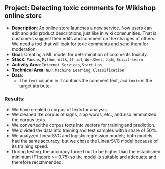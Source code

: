 ## Project: Detecting toxic comments for Wikishop online store
* **Description**:
An online store launches a new service. Now users can edit and add product descriptions, just like in wiki communities. That is, customers suggest their edits and comment on the changes of others. We need a tool that will look for toxic comments and send them for moderation.
* **Goal**:
Creating a ML model for determination of comments toxicity.
* **Stack**:
`Pandas`, `Python`, `nltk`, `tf-idf`, `Word2vec`, `tqdm`, `Scikit-learn`
* **Activity Area**:
`Internet Services`, `Start-Ups`
* **Technical Area**:
`NLP`, `Machine Learning`, `Classification`
* **Data**:
  - The `text` column in it contains the comment text, and `toxic` is the target attribute.
### Results:

- We have created a corpus of texts for analysis.
- We cleaned the corpus of signs, stop words, etc., and also lemmatized the corpus texts.
- We converted the corpus texts into vectors for training and prediction.
- We divided the data into training and test samples with a share of 50%.
- We analyzed LinearSVC and logistic regression models; both models had the same accuracy, but we chose the LinearSVC model because of its training speed.
- During testing, the accuracy turned out to be higher than the established minimum (F1 score >= 0.75) so the model is suitable and adequate and therefore recommended.
